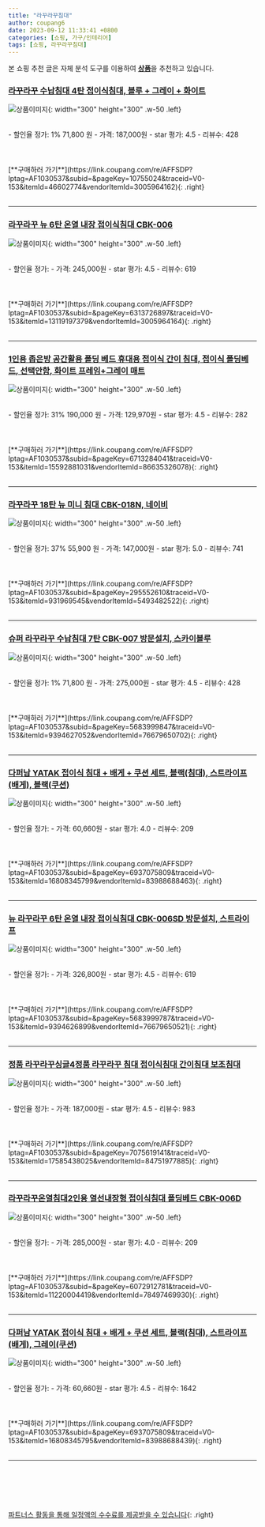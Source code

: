 ```yaml
---
title: "라꾸라꾸침대"
author: coupang6
date: 2023-09-12 11:33:41 +0800
categories: [쇼핑, 가구/인테리어]
tags: [쇼핑, 라꾸라꾸침대]
---
```


본 쇼핑 추천 글은 자체 분석 도구를 이용하여 [**상품**](https://link.coupang.com/a/bao1ui)을 추천하고 있습니다.

### [라꾸라꾸 수납침대 4탄 접이식침대, 블루 + 그레이 + 화이트](https://link.coupang.com/re/AFFSDP?lptag=AF1030537&subid=&pageKey=10755024&traceid=V0-153&itemId=46602774&vendorItemId=3005964162)

![상품이미지](https://thumbnail10.coupangcdn.com/thumbnails/remote/230x230ex/image/retail/images/4274028271862171-c54ac635-3940-45fc-9a25-7c0c7e70d915.jpg){: width="300" height="300" .w-50 .left}


<br>
- 할인율 정가: 1%  71,800   원
- 가격: 187,000원
- star 평가: 4.5
- 리뷰수: 428
<br>
<br>
<br>
<br>
[**구매하러 가기**](https://link.coupang.com/re/AFFSDP?lptag=AF1030537&subid=&pageKey=10755024&traceid=V0-153&itemId=46602774&vendorItemId=3005964162){: .right}
<br>
<br>

---

### [라꾸라꾸 뉴 6탄 온열 내장 접이식침대 CBK-006](https://link.coupang.com/re/AFFSDP?lptag=AF1030537&subid=&pageKey=6313726897&traceid=V0-153&itemId=13119197379&vendorItemId=3005964164)

![상품이미지](https://thumbnail9.coupangcdn.com/thumbnails/remote/230x230ex/image/retail/images/6582588096535917-44bd6954-ebd1-43b4-8953-a98c7e16c6ba.jpg){: width="300" height="300" .w-50 .left}


<br>
- 할인율 정가: 
- 가격: 245,000원
- star 평가: 4.5
- 리뷰수: 619
<br>
<br>
<br>
<br>
[**구매하러 가기**](https://link.coupang.com/re/AFFSDP?lptag=AF1030537&subid=&pageKey=6313726897&traceid=V0-153&itemId=13119197379&vendorItemId=3005964164){: .right}
<br>
<br>

---

### [1인용 좁은방 공간활용 폴딩 베드 휴대용 접이식 간이 침대, 접이식 폴딩베드, 선택안함, 화이트 프레임+그레이 매트](https://link.coupang.com/re/AFFSDP?lptag=AF1030537&subid=&pageKey=6713284041&traceid=V0-153&itemId=15592881031&vendorItemId=86635326078)

![상품이미지](https://thumbnail6.coupangcdn.com/thumbnails/remote/230x230ex/image/vendor_inventory/379e/b700eaff5698f73c7bf0150806e821aef01db8bfcc8f6910264d80b3a25e.jpg){: width="300" height="300" .w-50 .left}


<br>
- 할인율 정가: 31%  190,000   원
- 가격: 129,970원
- star 평가: 4.5
- 리뷰수: 282
<br>
<br>
<br>
<br>
[**구매하러 가기**](https://link.coupang.com/re/AFFSDP?lptag=AF1030537&subid=&pageKey=6713284041&traceid=V0-153&itemId=15592881031&vendorItemId=86635326078){: .right}
<br>
<br>

---

### [라꾸라꾸 18탄 뉴 미니 침대 CBK-018N, 네이비](https://link.coupang.com/re/AFFSDP?lptag=AF1030537&subid=&pageKey=295552610&traceid=V0-153&itemId=931969545&vendorItemId=5493482522)

![상품이미지](https://thumbnail8.coupangcdn.com/thumbnails/remote/230x230ex/image/retail/images/2019/10/21/15/4/89fd5d32-7c44-434e-b9b0-53f40d6438d8.jpg){: width="300" height="300" .w-50 .left}


<br>
- 할인율 정가: 37%  55,900   원
- 가격: 147,000원
- star 평가: 5.0
- 리뷰수: 741
<br>
<br>
<br>
<br>
[**구매하러 가기**](https://link.coupang.com/re/AFFSDP?lptag=AF1030537&subid=&pageKey=295552610&traceid=V0-153&itemId=931969545&vendorItemId=5493482522){: .right}
<br>
<br>

---

### [슈퍼 라꾸라꾸 수납침대 7탄 CBK-007 방문설치, 스카이블루](https://link.coupang.com/re/AFFSDP?lptag=AF1030537&subid=&pageKey=5683999847&traceid=V0-153&itemId=9394627052&vendorItemId=76679650702)

![상품이미지](https://thumbnail8.coupangcdn.com/thumbnails/remote/230x230ex/image/retail/images/2021/06/15/22/6/5be347e9-fe46-4db8-802f-2259d7505651.jpg){: width="300" height="300" .w-50 .left}


<br>
- 할인율 정가: 1%  71,800   원
- 가격: 275,000원
- star 평가: 4.5
- 리뷰수: 428
<br>
<br>
<br>
<br>
[**구매하러 가기**](https://link.coupang.com/re/AFFSDP?lptag=AF1030537&subid=&pageKey=5683999847&traceid=V0-153&itemId=9394627052&vendorItemId=76679650702){: .right}
<br>
<br>

---

### [다퍼남 YATAK 접이식 침대 + 배게 + 쿠션 세트, 블랙(침대), 스트라이프(배게), 블랙(쿠션)](https://link.coupang.com/re/AFFSDP?lptag=AF1030537&subid=&pageKey=6937075809&traceid=V0-153&itemId=16808345799&vendorItemId=83988688463)

![상품이미지](https://thumbnail7.coupangcdn.com/thumbnails/remote/230x230ex/image/retail/images/2022/11/21/17/4/81207992-8b38-4c47-874e-bf6755982b67.jpg){: width="300" height="300" .w-50 .left}


<br>
- 할인율 정가: 
- 가격: 60,660원
- star 평가: 4.0
- 리뷰수: 209
<br>
<br>
<br>
<br>
[**구매하러 가기**](https://link.coupang.com/re/AFFSDP?lptag=AF1030537&subid=&pageKey=6937075809&traceid=V0-153&itemId=16808345799&vendorItemId=83988688463){: .right}
<br>
<br>

---

### [뉴 라꾸라꾸 6탄 온열 내장 접이식침대 CBK-006SD 방문설치, 스트라이프](https://link.coupang.com/re/AFFSDP?lptag=AF1030537&subid=&pageKey=5683999787&traceid=V0-153&itemId=9394626899&vendorItemId=76679650521)

![상품이미지](https://thumbnail6.coupangcdn.com/thumbnails/remote/230x230ex/image/retail/images/2021/06/15/22/1/07365be8-8376-4081-8204-bf2d5ed252d7.jpg){: width="300" height="300" .w-50 .left}


<br>
- 할인율 정가: 
- 가격: 326,800원
- star 평가: 4.5
- 리뷰수: 619
<br>
<br>
<br>
<br>
[**구매하러 가기**](https://link.coupang.com/re/AFFSDP?lptag=AF1030537&subid=&pageKey=5683999787&traceid=V0-153&itemId=9394626899&vendorItemId=76679650521){: .right}
<br>
<br>

---

### [정품 라꾸라꾸싱글4정품 라꾸라꾸 침대 접이식침대 간이침대 보조침대](https://link.coupang.com/re/AFFSDP?lptag=AF1030537&subid=&pageKey=7075619141&traceid=V0-153&itemId=17585438025&vendorItemId=84751977885)

![상품이미지](https://thumbnail8.coupangcdn.com/thumbnails/remote/230x230ex/image/vendor_inventory/4b23/732764366ac1ac6657d3aae6908e8bb09a451ebc3a71c154c81cd378c785.jpg){: width="300" height="300" .w-50 .left}


<br>
- 할인율 정가: 
- 가격: 187,000원
- star 평가: 4.5
- 리뷰수: 983
<br>
<br>
<br>
<br>
[**구매하러 가기**](https://link.coupang.com/re/AFFSDP?lptag=AF1030537&subid=&pageKey=7075619141&traceid=V0-153&itemId=17585438025&vendorItemId=84751977885){: .right}
<br>
<br>

---

### [라꾸라꾸온열침대2인용 열선내장형 접이식침대 폴딩베드 CBK-006D](https://link.coupang.com/re/AFFSDP?lptag=AF1030537&subid=&pageKey=6072912781&traceid=V0-153&itemId=11220004419&vendorItemId=78497469930)

![상품이미지](https://thumbnail7.coupangcdn.com/thumbnails/remote/230x230ex/image/vendor_inventory/d95c/ceaf5f3fca99cd8d4c1048a1ac1b00e22a5c3dc1c334272012c31aa32bbe.jpg){: width="300" height="300" .w-50 .left}


<br>
- 할인율 정가: 
- 가격: 285,000원
- star 평가: 4.0
- 리뷰수: 209
<br>
<br>
<br>
<br>
[**구매하러 가기**](https://link.coupang.com/re/AFFSDP?lptag=AF1030537&subid=&pageKey=6072912781&traceid=V0-153&itemId=11220004419&vendorItemId=78497469930){: .right}
<br>
<br>

---

### [다퍼남 YATAK 접이식 침대 + 배게 + 쿠션 세트, 블랙(침대), 스트라이프(배게), 그레이(쿠션)](https://link.coupang.com/re/AFFSDP?lptag=AF1030537&subid=&pageKey=6937075809&traceid=V0-153&itemId=16808345795&vendorItemId=83988688439)

![상품이미지](https://thumbnail8.coupangcdn.com/thumbnails/remote/230x230ex/image/retail/images/2022/11/21/17/3/ba158e16-f790-41f7-b196-0b3cba6b95fe.jpg){: width="300" height="300" .w-50 .left}


<br>
- 할인율 정가: 
- 가격: 60,660원
- star 평가: 4.5
- 리뷰수: 1642
<br>
<br>
<br>
<br>
[**구매하러 가기**](https://link.coupang.com/re/AFFSDP?lptag=AF1030537&subid=&pageKey=6937075809&traceid=V0-153&itemId=16808345795&vendorItemId=83988688439){: .right}
<br>
<br>

---
<br><br><br><br><br> [파트너스 활동을 통해 일정액의 수수료를 제공받을 수 있습니다](https://link.coupang.com/a/bao1ui){: .right}